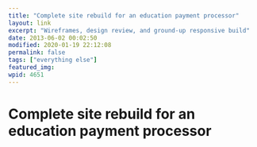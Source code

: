 ```yaml
---
title: "Complete site rebuild for an education payment processor"
layout: link
excerpt: "Wireframes, design review, and ground-up responsive build"
date: 2013-06-02 00:02:50
modified: 2020-01-19 22:12:08
permalink: false
tags: ["everything else"]
featured_img: 
wpid: 4651
---
```


# Complete site rebuild for an education payment processor

